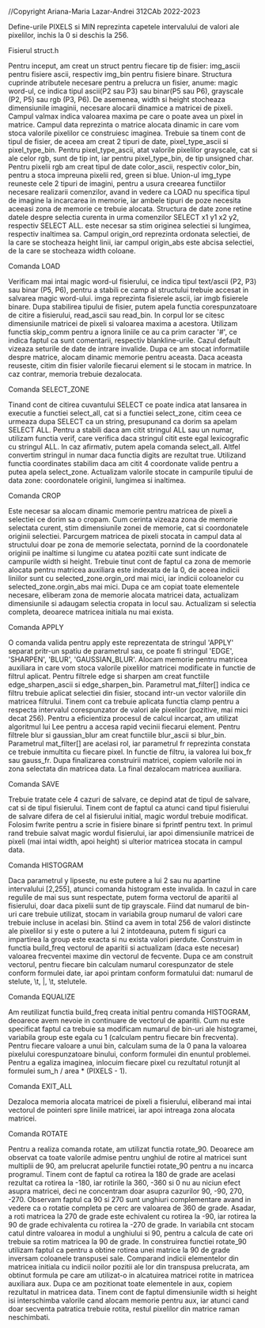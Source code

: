 //Copyright Ariana-Maria Lazar-Andrei 312CAb 2022-2023

Define-urile PIXELS si MIN reprezinta capetele intervalului de valori ale
pixelilor, inchis la 0 si deschis la 256.

Fisierul struct.h

Pentru inceput, am creat un struct pentru fiecare tip de fisier: img_ascii
pentru fisiere ascii, respectiv img_bin pentru fisiere binare. Structura
cuprinde atributele necesare pentru a prelucra un fisier, anume: magic word-ul,
ce indica tipul ascii(P2 sau P3) sau binar(P5 sau P6), grayscale (P2, P5) sau rgb
(P3, P6). De asemenea, width si height stocheaza dimensiunile imaginii,
necesare alocarii dinamice a matricei de pixeli. Campul valmax indica valoarea
maxima pe care o poate avea un pixel in matrice. Campul data reprezinta o
matrice alocata dinamic in care vom stoca valorile pixelilor ce construiesc
imaginea. Trebuie sa tinem cont de tipul de fisier, de aceea am creat 2 tipuri
de date, pixel_type_ascii si pixel_type_bin. Pentru pixel_type_ascii, atat
valorile pixelilor grayscale, cat si ale celor rgb, sunt de tip int, iar pentru
pixel_type_bin, de tip unsigned char. Pentru pixelii rgb am creat tipul de date
color_ascii, respectiv color_bin, pentru a stoca impreuna pixelii red, green si
blue. Union-ul img_type reuneste cele 2 tipuri de imagini, pentru a usura
creearea functiilor necesare realizarii comenzilor, avand in vedere ca LOAD nu
specifica tipul de imagine la incarcarea in memorie, iar ambele tipuri de poze
necesita aceeasi zona de memorie ce trebuie alocata.
Structura de date zone retine datele despre selectia curenta in urma comenzilor
SELECT x1 y1 x2 y2, respectiv SELECT ALL. este necesar sa stim originea
selectiei si lungimea, respectiv inaltimea sa. Campul origin_ord reprezinta
ordonata selectiei, de la care se stocheaza height linii, iar campul origin_abs
este abcisa selectiei, de la care se stocheaza width coloane.

Comanda LOAD

Verificam mai intai magic word-ul fisierului, ce indica tipul text/ascii
(P2, P3) sau binar (P5, P6), pentru a stabili ce camp al structului
trebuie accesat in salvarea magic word-ului. imga reprezinta fisierele ascii,
iar imgb fisierele binare. Dupa stabilirea tipului de fisier, putem apela
functia corespunzatoare de citire a fisierului, read_ascii sau read_bin. In
corpul lor se citesc dimensiunile matricei de pixeli si valoarea maxima a
acestora. Utilizam functia skip_comm pentru a ignora liniile ce au ca prim
caracter '#', ce indica faptul ca sunt comentarii, respectiv blankline-urile.
Cazul default vizeaza seturile de date de intrare invalide. Dupa ce am stocat
informatiile despre matrice, alocam dinamic memorie pentru aceasta. Daca
aceasta reuseste, citim din fisier valorile fiecarui element si le stocam in
matrice. In caz contrar, memoria trebuie dezalocata.

Comanda SELECT_ZONE

Tinand cont de citirea cuvantului SELECT ce poate indica atat lansarea in
executie a functiei select_all, cat si a functiei select_zone, citim ceea ce
urmeaza dupa SELECT ca un string, presupunand ca dorim sa apelam SELECT ALL.
Pentru a stabili daca am citit stringul ALL sau un numar, utilizam functia
verif, care verifica daca stringul citit este egal lexicografic cu stringul
ALL. In caz afirmativ, putem apela comanda select_all. Altfel convertim
stringul in numar daca functia digits are rezultat true. Utilizand functia
coordinates stabilim daca am citit 4 coordonate valide pentru a putea apela
select_zone. Actualizam valorile stocate in campurile tipului de data zone:
coordonatele originii, lungimea si inaltimea.

Comanda CROP

Este necesar sa alocam dinamic memorie pentru matricea de pixeli a selectiei ce
dorim sa o cropam. Cum cerinta vizeaza zona de memorie selectata curent, stim
dimensiunile zonei de memorie, cat si coordonatele originii selectiei. Parcurgem
matricea de pixeli stocata in campul data al structului doar pe zona de memorie
selectata, pornind de la coordonatele originii pe inaltime si lungime cu atatea
pozitii cate sunt indicate de campurile width si height. Trebuie tinut cont de
faptul ca zona de memorie alocata pentru matricea auxiliara este indexata de la
0, de aceea indicii liniilor sunt cu selected_zone.orgin_ord mai mici, iar
indicii coloanelor cu selected_zone.orgin_abs mai mici. Dupa ce am copiat toate
elementele necesare, eliberam zona de memorie alocata matricei data, actualizam
dimensiunile si adaugam selectia cropata in locul sau. Actualizam si selectia
completa, deoarece matricea initiala nu mai exista.

Comanda APPLY

O comanda valida pentru apply este reprezentata de stringul 'APPLY' separat
pritr-un spatiu de parametrul sau, ce poate fi stringul 'EDGE', 'SHARPEN',
'BLUR', 'GAUSSIAN_BLUR'. Alocam memorie pentru matricea auxiliara in care vom
stoca valorile pixelilor matricei modificate in functie de filtrul aplicat.
Pentru filtrele edge si sharpen am creat functiile edge_sharpen_ascii si
edge_sharpen_bin. Parametrul mat_filter[] indica ce filtru trebuie aplicat
selectiei din fisier, stocand intr-un vector valoriile din matricea filtrului.
Tinem cont ca trebuie aplicata functia clamp pentru a respecta intervalul
corespunzator de valori ale pixelilor (pozitive, mai mici decat 256). Pentru a
eficientiza procesul de calcul incarcat, am utilizat algoritmul lui Lee pentru
a accesa rapid vecinii fiecarui element. Pentru filtrele blur si gaussian_blur
am creat functiile blur_ascii si blur_bin. Parametrul mat_filter[] are acelasi
rol, iar parametrul fr reprezinta constata ce trebuie inmultita cu fiecare
pixel. In functie de filtru, ia valorea lui box_fr sau gauss_fr. Dupa
finalizarea construirii matricei, copiem valorile noi in zona selectata din
matricea data. La final dezalocam matricea auxiliara.

Comanda SAVE

Trebuie tratate cele 4 cazuri de salvare, ce depind atat de tipul de salvare,
cat si de tipul fisierului. Tinem cont de faptul ca atunci cand tipul
fisierului de salvare difera de cel al fisierului initial, magic wordul trebuie
modificat. Folosim fwrite pentru a scrie in fisiere binare si fprintf pentru
text. In primul rand trebuie salvat magic wordul fisierului, iar apoi
dimensiunile matricei de pixeli (mai intai width, apoi height) si ulterior
matricea stocata in campul data.

Comanda HISTOGRAM

Daca parametrul y lipseste, nu este putere a lui 2 sau nu apartine intervalului
[2,255], atunci comanda histogram este invalida. In cazul in care regulile de
mai sus sunt respectate, putem forma vectorul de aparitii al fisierului, doar
daca pixelii sunt de tip grayscale. Fiind dat numarul de bin-uri care trebuie
utilizat, stocam in variabila group numarul de valori care trebuie incluse in
acelasi bin. Stiind ca avem in  total 256 de valori distincte ale pixelilor si
y este o putere a lui 2 intotdeauna, putem fi siguri ca impartirea la group
este exacta si nu exista valori pierdute. Construim in functia build_freq
vectorul de aparitii si actualizam (daca este necesar) valoarea frecventei
maxime din vectorul de fecvente. Dupa ce am construit vectorul, pentru fiecare
bin calculam numarul corespunzator de stele conform formulei date, iar apoi
printam conform formatului dat: numarul de stelute, \t, |, \t, stelutele.

Comanda EQUALIZE

Am reutilizat functia build_freq creata initial pentru comanda HISTOGRAM,
deoarece avem nevoie in continuare de vectorul de aparitii. Cum nu este
specificat faptul ca trebuie sa modificam numarul de bin-uri ale histogramei,
variabila group este egala cu 1 (calculam pentru fiecare bin frecventa). Pentru
fiecare valoare a unui bin, calculam suma de la 0 pana la valoarea pixelului
corespunzatoare binului, conform formulei din enuntul problemei. Pentru a
egaliza imaginea, inlocuim fiecare pixel cu rezultatul rotunjit al formulei
sum_h / area * (PIXELS - 1). 

Comanda EXIT_ALL

Dezaloca memoria alocata matricei de pixeli a fisierului, eliberand mai intai
vectorul de pointeri spre liniile matricei, iar apoi intreaga zona alocata matricei.

Comanda ROTATE

Pentru a realiza comanda rotate, am utilizat functia rotate_90. Deoarece am
observat ca toate valorile admise pentru unghiul de rotire al matricei sunt
multiplii de 90, am prelucrat apelurile functiei rotate_90 pentru a nu incarca
programul. Tinem cont de faptul ca rotirea la 180 de grade are acelasi rezultat
ca rotirea la -180, iar rotirile la 360, -360 si 0 nu au niciun efect asupra
matricei, deci ne concentram doar asupra cazurilor 90, -90, 270, -270. Observam
faptul ca 90 si 270 sunt unghiuri complementare avand in vedere ca o rotatie
completa pe cerc are valoarea de 360 de grade. Asadar, a roti matricea la 270
de grade este echivalent cu rotirea la -90, iar rotirea la 90 de grade
echivalenta cu rotirea la -270 de grade. In variabila cnt stocam catul dintre
valoarea in modul a unghiului si 90, pentru a calcula de cate ori trebuie sa
rotim matricea la 90 de grade. In construirea functiei rotate_90 utilizam
faptul ca pentru a obtine rotirea unei matrice la 90 de grade inversam
coloanele transpusei sale. Comparand indicii elementelor din matricea initiala
cu indicii noilor pozitii ale lor din transpusa prelucrata, am obtinut formula
pe care am utilizat-o in alcatuirea matricei rotite in matricea auxiliara aux.
Dupa ce am pozitionat toate elementele in aux, copiem rezultatul in matricea
data. Tinem cont de faptul dimensiunile width si height isi interschimba
valorile cand alocam memorie pentru aux, iar atunci cand doar secventa
patratica trebuie rotita, restul pixelilor din  matrice raman neschimbati.
